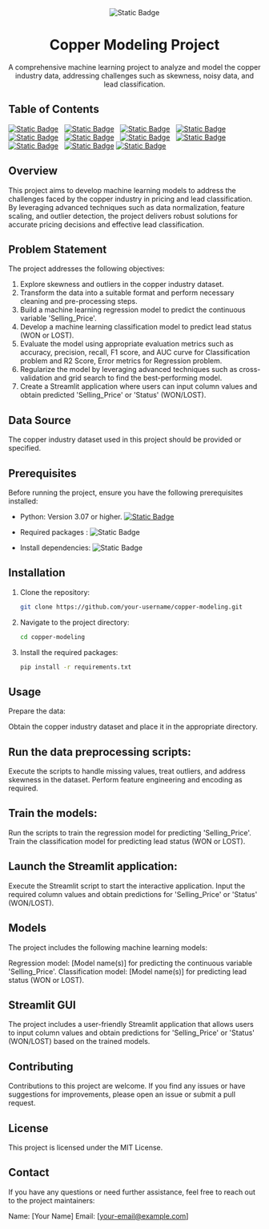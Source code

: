 <div align="center">
    <img alt="Static Badge" src="https://img.shields.io/badge/Modeling-blue?style=for-the-badge&logoColor=white&logo=Python&label=Copper&labelColor=grey&color=blue">
</div>

# <div align="center"> Copper Modeling Project</div>
<div align="center"> A comprehensive machine learning project to analyze and model the copper industry data, addressing challenges such as skewness, noisy data, and lead classification. </div>



## Table of Contents

<a href="#overview"><img alt="Static Badge" src="https://img.shields.io/badge/Overview_-blue?style=flat-square&logo=headspace&logoColor=maroon"></a> &nbsp;
<a href="#problem-statement"><img alt="Static Badge" src="https://img.shields.io/badge/Problem%20Statement_-blue?style=flat-square&logo=headspace&logoColor=maroon"></a> &nbsp;
<a href="#data-source"><img alt="Static Badge" src="https://img.shields.io/badge/Data%20Source_-blue?style=flat-square&logo=headspace&logoColor=maroon"></a> &nbsp;
<a href="#prerequisites"><img alt="Static Badge" src="https://img.shields.io/badge/Prerequisites_-blue?style=flat-square&logo=headspace&logoColor=maroon"></a> &nbsp;
<a href="#installation"><img alt="Static Badge" src="https://img.shields.io/badge/Installation_-blue?style=flat-square&logo=headspace&logoColor=maroon"></a> &nbsp;
<a href="#usage"><img alt="Static Badge" src="https://img.shields.io/badge/Usage_-blue?style=flat-square&logo=headspace&logoColor=maroon"></a> &nbsp;
<a href="#models"><img alt="Static Badge" src="https://img.shields.io/badge/Models_-blue?style=flat-square&logo=headspace&logoColor=maroon"></a> &nbsp;
<a href="#streamlit-gui"><img alt="Static Badge" src="https://img.shields.io/badge/Streamlit%20GUI_-blue?style=flat-square&logo=headspace&logoColor=maroon"></a> &nbsp;
<a href="#contributing"><img alt="Static Badge" src="https://img.shields.io/badge/Contributing_-blue?style=flat-square&logo=headspace&logoColor=maroon"></a> &nbsp;
<a href="#license"><img alt="Static Badge" src="https://img.shields.io/badge/License_-blue?style=flat-square&logo=headspace&logoColor=maroon"></a>
<a href="#contact"><img alt="Static Badge" src="https://img.shields.io/badge/Contact_-blue?style=flat-square&logo=headspace&logoColor=maroon"></a>



  
## Overview

This project aims to develop machine learning models to address the challenges faced by the copper industry in pricing and lead classification. By leveraging advanced techniques such as data normalization, feature scaling, and outlier detection, the project delivers robust solutions for accurate pricing decisions and effective lead classification.

## Problem Statement

The project addresses the following objectives:

1. Explore skewness and outliers in the copper industry dataset.
2. Transform the data into a suitable format and perform necessary cleaning and pre-processing steps.
3. Build a machine learning regression model to predict the continuous variable 'Selling_Price'.
4. Develop a machine learning classification model to predict lead status (WON or LOST).
5. Evaluate the model using appropriate evaluation metrics such as accuracy, precision, recall, F1 score, and AUC curve for Classification problem and R2 Score, Error metrics for Regression problem. 
6. Regularize the model by leveraging advanced techniques such as cross-validation and grid search to find the best-performing model.
7. Create a Streamlit application where users can input column values and obtain predicted 'Selling_Price' or 'Status' (WON/LOST).

## Data Source

The copper industry dataset used in this project should be provided or specified.

## Prerequisites

Before running the project, ensure you have the following prerequisites installed:

- Python: Version 3.07 or higher. <a href="https://www.python.org/downloads">
    <img alt="Static Badge" src="https://img.shields.io/badge/Download_Python-darkgreen?style=flat-square&logo=python&logoColor=white">
</a>

- Required packages : <img alt="Static Badge" src="https://img.shields.io/badge/Pandas--NumP--SKlearn--Seaborn--Matplotlib--Streamlit-darkgreen?style=flat-square&logo=pypi&logoColor=white">

- Install dependencies: <img alt="Static Badge" src="https://img.shields.io/badge/pip install --r requirements.txt-darkgreen?style=flat-square&logo=pypi&logoColor=white">

## Installation

1. Clone the repository:

   ```bash
   git clone https://github.com/your-username/copper-modeling.git
2. Navigate to the project directory:
   ```bash
   cd copper-modeling
3. Install the required packages:
   ```bash
   pip install -r requirements.txt

## Usage

Prepare the data:

Obtain the copper industry dataset and place it in the appropriate directory.


## Run the data preprocessing scripts:

Execute the scripts to handle missing values, treat outliers, and address skewness in the dataset.
Perform feature engineering and encoding as required.


## Train the models:

Run the scripts to train the regression model for predicting 'Selling_Price'.
Train the classification model for predicting lead status (WON or LOST).


## Launch the Streamlit application:

Execute the Streamlit script to start the interactive application.
Input the required column values and obtain predictions for 'Selling_Price' or 'Status' (WON/LOST).



## Models
The project includes the following machine learning models:

Regression model: [Model name(s)] for predicting the continuous variable 'Selling_Price'.
Classification model: [Model name(s)] for predicting lead status (WON or LOST).

## Streamlit GUI
The project includes a user-friendly Streamlit application that allows users to input column values and obtain predictions for 'Selling_Price' or 'Status' (WON/LOST) based on the trained models.
## Contributing
Contributions to this project are welcome. If you find any issues or have suggestions for improvements, please open an issue or submit a pull request.
## License
This project is licensed under the MIT License.
## Contact

If you have any questions or need further assistance, feel free to reach out to the project maintainers:

Name: [Your Name]
Email: [your-email@example.com]



